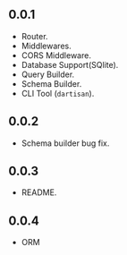## 0.0.1

- Router.
- Middlewares.
- CORS Middleware.
- Database Support(SQlite).
- Query Builder.
- Schema Builder.
- CLI Tool (`dartisan`).

## 0.0.2

- Schema builder bug fix.

## 0.0.3

- README.

## 0.0.4

- ORM
